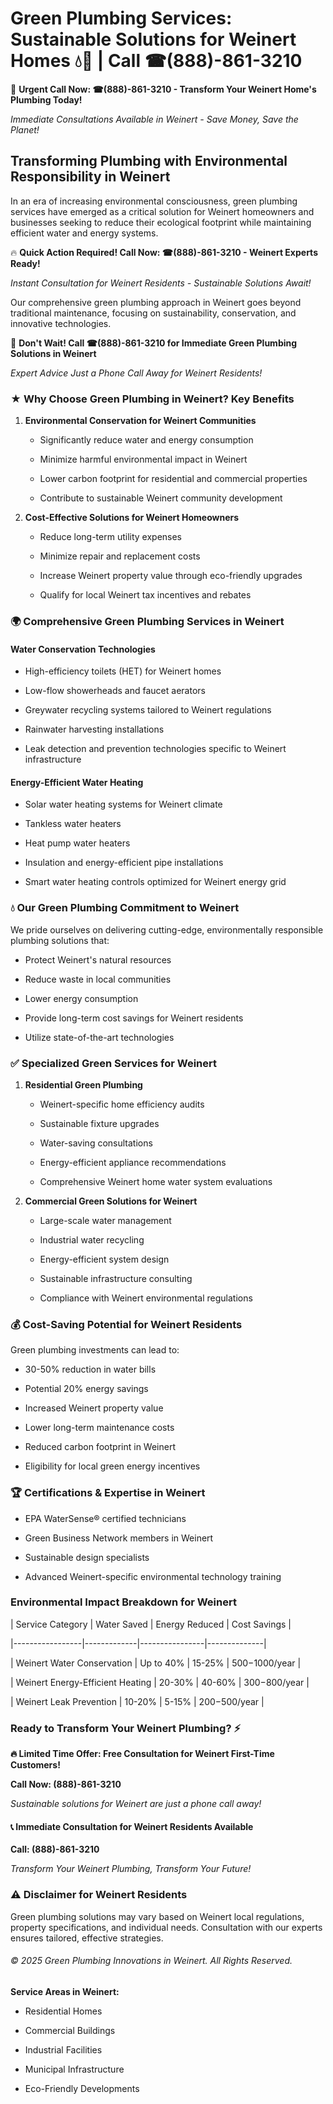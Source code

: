 # Green Plumbing Services: Sustainable Solutions for Weinert Homes 💧🌿 | Call ☎(888)-861-3210

🚨 **Urgent Call Now: ☎(888)-861-3210 - Transform Your Weinert Home's Plumbing Today!**
*Immediate Consultations Available in Weinert - Save Money, Save the Planet!*

## Transforming Plumbing with Environmental Responsibility in Weinert

In an era of increasing environmental consciousness, green plumbing services have emerged as a critical solution for Weinert homeowners and businesses seeking to reduce their ecological footprint while maintaining efficient water and energy systems. 

🔥 **Quick Action Required! Call Now: ☎(888)-861-3210 - Weinert Experts Ready!**
*Instant Consultation for Weinert Residents - Sustainable Solutions Await!*

Our comprehensive green plumbing approach in Weinert goes beyond traditional maintenance, focusing on sustainability, conservation, and innovative technologies.

🚨 **Don't Wait! Call ☎(888)-861-3210 for Immediate Green Plumbing Solutions in Weinert**
*Expert Advice Just a Phone Call Away for Weinert Residents!*

### ★ Why Choose Green Plumbing in Weinert? Key Benefits

1. **Environmental Conservation for Weinert Communities** 
   - Significantly reduce water and energy consumption
   - Minimize harmful environmental impact in Weinert
   - Lower carbon footprint for residential and commercial properties
   - Contribute to sustainable Weinert community development

2. **Cost-Effective Solutions for Weinert Homeowners** 
   - Reduce long-term utility expenses
   - Minimize repair and replacement costs
   - Increase Weinert property value through eco-friendly upgrades
   - Qualify for local Weinert tax incentives and rebates

### 🌍 Comprehensive Green Plumbing Services in Weinert

#### Water Conservation Technologies
- High-efficiency toilets (HET) for Weinert homes
- Low-flow showerheads and faucet aerators
- Greywater recycling systems tailored to Weinert regulations
- Rainwater harvesting installations
- Leak detection and prevention technologies specific to Weinert infrastructure

#### Energy-Efficient Water Heating
- Solar water heating systems for Weinert climate
- Tankless water heaters
- Heat pump water heaters
- Insulation and energy-efficient pipe installations
- Smart water heating controls optimized for Weinert energy grid

### 💧 Our Green Plumbing Commitment to Weinert

We pride ourselves on delivering cutting-edge, environmentally responsible plumbing solutions that:
- Protect Weinert's natural resources
- Reduce waste in local communities
- Lower energy consumption
- Provide long-term cost savings for Weinert residents
- Utilize state-of-the-art technologies

### ✅ Specialized Green Services for Weinert

1. **Residential Green Plumbing**
   - Weinert-specific home efficiency audits
   - Sustainable fixture upgrades
   - Water-saving consultations
   - Energy-efficient appliance recommendations
   - Comprehensive Weinert home water system evaluations

2. **Commercial Green Solutions for Weinert**
   - Large-scale water management
   - Industrial water recycling
   - Energy-efficient system design
   - Sustainable infrastructure consulting
   - Compliance with Weinert environmental regulations

### 💰 Cost-Saving Potential for Weinert Residents

Green plumbing investments can lead to:
- 30-50% reduction in water bills
- Potential 20% energy savings
- Increased Weinert property value
- Lower long-term maintenance costs
- Reduced carbon footprint in Weinert
- Eligibility for local green energy incentives

### 🏆 Certifications & Expertise in Weinert

- EPA WaterSense® certified technicians
- Green Business Network members in Weinert
- Sustainable design specialists
- Advanced Weinert-specific environmental technology training

### Environmental Impact Breakdown for Weinert

| Service Category | Water Saved | Energy Reduced | Cost Savings |
|-----------------|-------------|----------------|--------------|
| Weinert Water Conservation | Up to 40% | 15-25% | $500-$1000/year |
| Weinert Energy-Efficient Heating | 20-30% | 40-60% | $300-$800/year |
| Weinert Leak Prevention | 10-20% | 5-15% | $200-$500/year |

### Ready to Transform Your Weinert Plumbing? ⚡

**🔥 Limited Time Offer: Free Consultation for Weinert First-Time Customers!**

**Call Now: (888)-861-3210**
*Sustainable solutions for Weinert are just a phone call away!*

#### 📞 Immediate Consultation for Weinert Residents Available

**Call: (888)-861-3210**
*Transform Your Weinert Plumbing, Transform Your Future!*

### ⚠️ Disclaimer for Weinert Residents

Green plumbing solutions may vary based on Weinert local regulations, property specifications, and individual needs. Consultation with our experts ensures tailored, effective strategies.

###### © 2025 Green Plumbing Innovations in Weinert. All Rights Reserved.

**Service Areas in Weinert:** 
- Residential Homes
- Commercial Buildings
- Industrial Facilities
- Municipal Infrastructure
- Eco-Friendly Developments